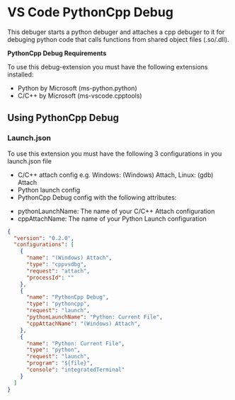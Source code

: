 # VS Code PythonCpp Debug

This debuger starts a python debuger and attaches a cpp debuger to it for debuging python code that calls functions from shared object files (.so/.dll).

**PythonCpp Debug Requirements**

To use this debug-extension you must have the following extensions installed:
* Python by Microsoft (ms-python.python)
* C/C++ by Microsoft (ms-vscode.cpptools)

## Using PythonCpp Debug

### Launch.json

To use this extension you must have the following 3 configurations in you launch.json file
* C/C++ attach config e.g. Windows: (Windows) Attach, Linux: (gdb) Attach
* Python launch config
* PythonCpp Debug config with the following attributes:
 - pythonLaunchName: The name of your C/C++ Attach configuration
 - cppAttachName: The name of your Python Launch configuration

```json
{
  "version": "0.2.0",
  "configurations": [
    {
      "name": "(Windows) Attach",
      "type": "cppvsdbg",
      "request": "attach",
      "processId": ""
    },
    {
      "name": "PythonCpp Debug",
      "type": "pythoncpp",
      "request": "launch",
      "pythonLaunchName": "Python: Current File",
      "cppAttachName": "(Windows) Attach",
    },
    {
      "name": "Python: Current File",
      "type": "python",
      "request": "launch",
      "program": "${file}",
      "console": "integratedTerminal"
    }
  ]
}

```
